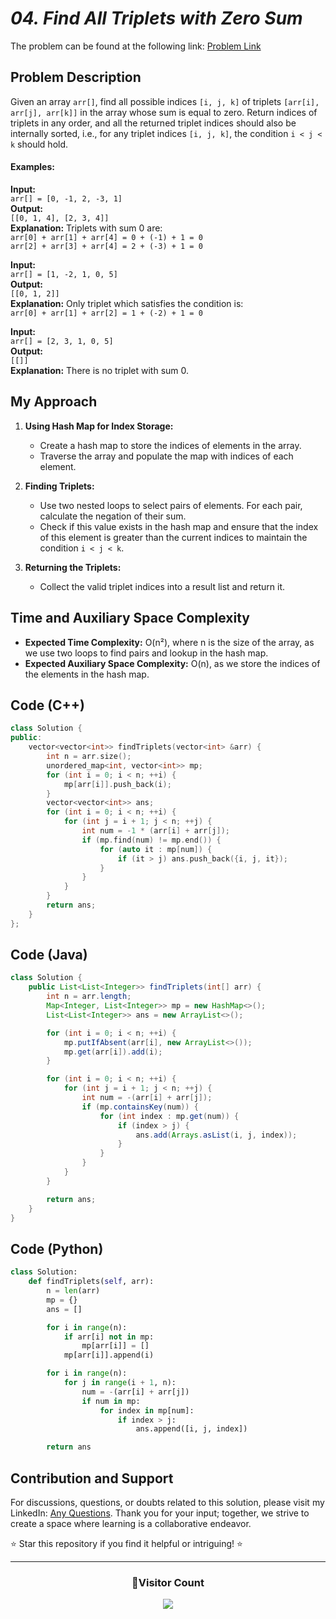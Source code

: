 # _04. Find All Triplets with Zero Sum_

The problem can be found at the following link: [Problem Link](https://www.geeksforgeeks.org/problems/find-all-triplets-with-zero-sum/1)

## Problem Description

Given an array `arr[]`, find all possible indices `[i, j, k]` of triplets `[arr[i], arr[j], arr[k]]` in the array whose sum is equal to zero. Return indices of triplets in any order, and all the returned triplet indices should also be internally sorted, i.e., for any triplet indices `[i, j, k]`, the condition `i < j < k` should hold.

#### Examples:

**Input:**  
`arr[] = [0, -1, 2, -3, 1]`  
**Output:**  
`[[0, 1, 4], [2, 3, 4]]`  
**Explanation:** Triplets with sum 0 are:  
`arr[0] + arr[1] + arr[4] = 0 + (-1) + 1 = 0`  
`arr[2] + arr[3] + arr[4] = 2 + (-3) + 1 = 0`

**Input:**  
`arr[] = [1, -2, 1, 0, 5]`  
**Output:**  
`[[0, 1, 2]]`  
**Explanation:** Only triplet which satisfies the condition is:  
`arr[0] + arr[1] + arr[2] = 1 + (-2) + 1 = 0`

**Input:**  
`arr[] = [2, 3, 1, 0, 5]`  
**Output:**  
`[[]]`  
**Explanation:** There is no triplet with sum 0.

## My Approach

1. **Using Hash Map for Index Storage:**

   - Create a hash map to store the indices of elements in the array.
   - Traverse the array and populate the map with indices of each element.

2. **Finding Triplets:**

   - Use two nested loops to select pairs of elements. For each pair, calculate the negation of their sum.
   - Check if this value exists in the hash map and ensure that the index of this element is greater than the current indices to maintain the condition `i < j < k`.

3. **Returning the Triplets:**
   - Collect the valid triplet indices into a result list and return it.

## Time and Auxiliary Space Complexity

- **Expected Time Complexity:** O(n²), where n is the size of the array, as we use two loops to find pairs and lookup in the hash map.
- **Expected Auxiliary Space Complexity:** O(n), as we store the indices of the elements in the hash map.

## Code (C++)

```cpp
class Solution {
public:
    vector<vector<int>> findTriplets(vector<int> &arr) {
        int n = arr.size();
        unordered_map<int, vector<int>> mp;
        for (int i = 0; i < n; ++i) {
            mp[arr[i]].push_back(i);
        }
        vector<vector<int>> ans;
        for (int i = 0; i < n; ++i) {
            for (int j = i + 1; j < n; ++j) {
                int num = -1 * (arr[i] + arr[j]);
                if (mp.find(num) != mp.end()) {
                    for (auto it : mp[num]) {
                        if (it > j) ans.push_back({i, j, it});
                    }
                }
            }
        }
        return ans;
    }
};
```

## Code (Java)

```java
class Solution {
    public List<List<Integer>> findTriplets(int[] arr) {
        int n = arr.length;
        Map<Integer, List<Integer>> mp = new HashMap<>();
        List<List<Integer>> ans = new ArrayList<>();

        for (int i = 0; i < n; ++i) {
            mp.putIfAbsent(arr[i], new ArrayList<>());
            mp.get(arr[i]).add(i);
        }

        for (int i = 0; i < n; ++i) {
            for (int j = i + 1; j < n; ++j) {
                int num = -(arr[i] + arr[j]);
                if (mp.containsKey(num)) {
                    for (int index : mp.get(num)) {
                        if (index > j) {
                            ans.add(Arrays.asList(i, j, index));
                        }
                    }
                }
            }
        }

        return ans;
    }
}
```

## Code (Python)

```python
class Solution:
    def findTriplets(self, arr):
        n = len(arr)
        mp = {}
        ans = []

        for i in range(n):
            if arr[i] not in mp:
                mp[arr[i]] = []
            mp[arr[i]].append(i)

        for i in range(n):
            for j in range(i + 1, n):
                num = -(arr[i] + arr[j])
                if num in mp:
                    for index in mp[num]:
                        if index > j:
                            ans.append([i, j, index])

        return ans
```

## Contribution and Support

For discussions, questions, or doubts related to this solution, please visit my LinkedIn: [Any Questions](https://www.linkedin.com/in/patel-hetkumar-sandipbhai-8b110525a/). Thank you for your input; together, we strive to create a space where learning is a collaborative endeavor.

⭐ Star this repository if you find it helpful or intriguing! ⭐

---

<div align="center">
  <h3><b>📍Visitor Count</b></h3>
</div>

<p align="center">   
  <img src="https://profile-counter.glitch.me/Hunterdii/count.svg" />  
</p>
